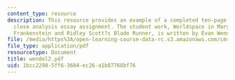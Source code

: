```yaml
---
content_type: resource
description: This resource provides an example of a completed ten-page comparative
  close analysis essay assignment. The student work, Worldspace in Mary Shelley?s
  Frankenstein and Ridley Scott?s Blade Runner, is written by Evan Wendel.
file: /media/https%3A/open-learning-course-data-rc.s3.amazonaws.com/cms-796-major-media-texts-fall-2006/1bcc22985ff63684ec26a1b87768bf76_wendel2.pdf
file_type: application/pdf
resourcetype: Document
title: wendel2.pdf
uid: 1bcc2298-5ff6-3684-ec26-a1b87768bf76
---
```

